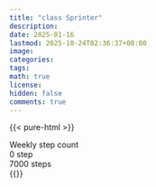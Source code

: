 ```yaml
---
title: "class Sprinter"
description: 
date: 2025-01-16
lastmod: 2025-10-24T02:36:37+08:00
image: 
categories: 
tags: 
math: true
license: 
hidden: false
comments: true
---
```

{{< pure-html >}}
<div class="chart-wrap vertical">
  <div class="title">Weekly step count</div>
  <div class="grid">
    <div class="bottom"> 0 step </div>
    <div class="bar" style="--bar-value:0%;" data-name="0" title="10-18"></div>
    <div class="bar" style="--bar-value:0%;" data-name="0" title="10-19"></div>
    <div class="bar" style="--bar-value:0%;" data-name="0" title="10-20"></div>
    <div class="bar" style="--bar-value:0%;" data-name="0" title="10-21"></div>
    <div class="bar" style="--bar-value:0%;" data-name="0" title="10-22"></div>
    <div class="bar" style="--bar-value:0%;" data-name="0" title="10-23"></div>
    <div class="bar" style="--bar-value:0%;" data-name="0" title="10-24"></div>
<div class="top"> 7000 steps </div>
  </div>
</div>
{{</ pure-html >}}